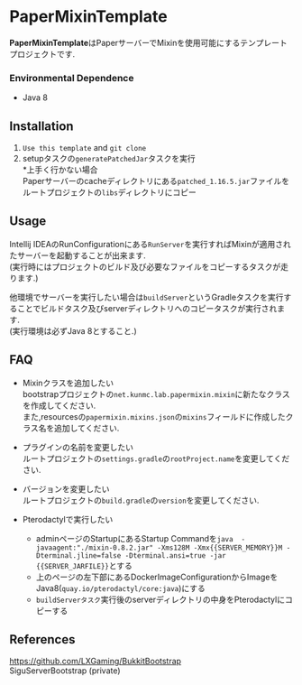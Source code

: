 # PaperMixinTemplate

**PaperMixinTemplate**はPaperサーバーでMixinを使用可能にするテンプレートプロジェクトです.

### Environmental Dependence

* Java 8

## Installation

1. ```Use this template``` and ```git clone```
2. setupタスクの```generatePatchedJar```タスクを実行  
   \*上手く行かない場合  
   Paperサーバーのcacheディレクトリにある```patched_1.16.5.jar```ファイルをルートプロジェクトの```libs```ディレクトリにコピー

## Usage

Intellij IDEAのRunConfigurationにある```RunServer```を実行すればMixinが適用されたサーバーを起動することが出来ます.  
(実行時にはプロジェクトのビルド及び必要なファイルをコピーするタスクが走ります.)

他環境でサーバーを実行したい場合は```buildServer```というGradleタスクを実行することでビルドタスク及びserverディレクトリへのコピータスクが実行されます.   
(実行環境は必ずJava 8とすること.)

## FAQ

* Mixinクラスを追加したい  
  bootstrapプロジェクトの```net.kunmc.lab.papermixin.mixin```に新たなクラスを作成してください.  
  また,resourcesの```papermixin.mixins.json```の```mixins```フィールドに作成したクラス名を追加してください.


* プラグインの名前を変更したい  
  ルートプロジェクトの```settings.gradle```の```rootProject.name```を変更してください.


* バージョンを変更したい  
  ルートプロジェクトの```build.gradle```の```version```を変更してください.
  
* Pterodactylで実行したい
   * adminページのStartupにあるStartup Commandを`java  -javaagent:"./mixin-0.8.2.jar" -Xms128M -Xmx{{SERVER_MEMORY}}M -Dterminal.jline=false -Dterminal.ansi=true -jar {{SERVER_JARFILE}}`とする
   * 上のページの左下部にあるDockerImageConfigurationからImageをJava8(`quay.io/pterodactyl/core:java`)にする
   * `buildServerタスク`実行後のserverディレクトリの中身をPterodactylにコピーする
   
  
## References

https://github.com/LXGaming/BukkitBootstrap \
SiguServerBootstrap (private)
